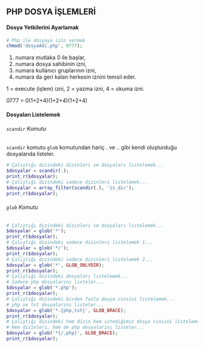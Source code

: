 ## PHP DOSYA İŞLEMLERİ

#### Dosya Yetkilerini Ayarlamak

```php
# Php ile dosyaya izin vermek
chmod('dosyaAdi.php', 0777);
```

1. numara mutlaka 0 ile başlar,
2. numara dosya sahibinin izni,
3. numara kullanıcı gruplarının izni,
4. numara da geri kalan herkesin iznini temsil eder.

1 = execute (işlem) izni,
2 = yazma izni,
4 = okuma izni.

0777 = 0(1+2+4)(1+2+4)(1+2+4)

#### Dosyaları Listelemek

###### ```scandir``` Komutu

```scandir``` komutu ```glob``` komutundan hariç . ve .. gibi kendi oluşturduğu dosyalarıda listeler.

```php
# Çalıştığı dizindeki dizinleri ve dosyaları listelemek...
$dosyalar = scandir(.);
print_r($dosyalar);
# Çalıştığı dizindeki sadece dizinleri listelemek...
$dosyalar = array_filter(scandir(.), 'is_dir');
print_r($dosyalar);
```

###### ```glob``` Komutu

```php
# Çalıştığı dizindeki dizinleri ve dosyaları listelemek...
$dosyalar = glob('*');
print_r($dosyalar);
# Çalıştığı dizindeki sadece dizinleri listelemek 1...
$dosyalar = glob('*/');
print_r($dosyalar);
# Çalıştığı dizindeki sadece dizinleri listelemek 2...
$dosyalar = glob('*', GLOB_ONLYDIR);
print_r($dosyalar);
# Çalıştığı dizindeki dosyaları listelemek...
# Sadece php dosyalarını listeler...
$dosyalar = glob('*.php');
print_r($dosyalar);
# Çalıştığı dizindeki birden fazla dosya cinsini listelemek...
# php ve txt dosyalarını listeler...
$dosyalar = glob('*.{php,txt}', GLOB_BRACE);
print_r($dosyalar);
# Çalıştığı dizindeki hem dizin hem istediğimiz dosya cinsini listelemek...
# Hem dizinleri, hem de php dosyalarını listeler...
$dosyalar = glob('*{/,php}', GLOB_BRACE);
print_r($dosyalar);
```
